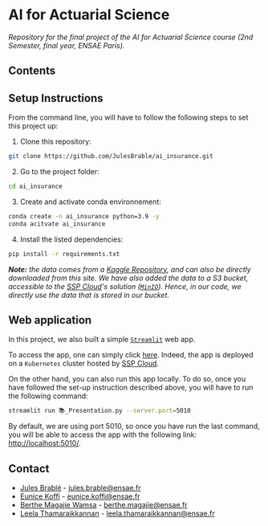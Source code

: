 # AI for Actuarial Science
_Repository for the final project of the AI for Actuarial Science course (2nd Semester, final year, ENSAE Paris)._

## Contents


## Setup Instructions

From the command line, you will have to follow the following steps to set this project up:

1. Clone this repository:

```bash
git clone https://github.com/JulesBrable/ai_insurance.git
```

2. Go to the project folder:
```bash
cd ai_insurance
```

3. Create and activate conda environnement:
   
```bash
conda create -n ai_insurance python=3.9 -y
conda acitvate ai_insurance
```

4. Install the listed dependencies:
   
```bash
pip install -r requirements.txt
```

_**Note:** the data comes from a [Kaggle Repository](https://www.kaggle.com/datasets/anmolkumar/health-insurance-cross-sell-prediction), and can also be directly downloaded from this site. We have also added the data to a S3 bucket, accessible to the [SSP Cloud](https://datalab.sspcloud.fr/)'s solution ([`MinIO`](https://min.io/)). Hence, in our code, we directly use the data that is stored in our bucket._

## Web application

In this project, we also built a simple [`Streamlit`](https://streamlit.io/) web app.

To access the app, one can simply click [here](https://ai-insurance.kub.sspcloud.fr/). Indeed, the app is deployed on a `Kubernetes` cluster hosted by [SSP Cloud](https://datalab.sspcloud.fr/).

On the other hand, you can also run this app locally. To do so, once you have followed the set-up instruction described above, you will have to run the following command:

```bash
streamlit run 📚_Presentation.py --server.port=5010
```

By default, we are using port 5010, so once you have run the last command, you will be able to access the app with the following link: [http://localhost:5010/](http://localhost:5010/).

## Contact

* [Jules Brablé](https://github.com/JulesBrable) - jules.brable@ensae.fr
* [Eunice Koffi]() - eunice.koffi@ensae.fr
* [Berthe Magajie Wamsa]() - berthe.magajie@ensae.fr
* [Leela Thamaraikkannan]() - leela.thamaraikkannan@ensae.fr